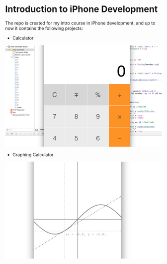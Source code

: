 # Introduction to iPhone Development

The repo is created for my intro course in iPhone development, and up to now it contains the following projects:
- Calculator

<cener><img src="./Calculator/Demo.png" width="600"></cener>

- Graphing Calculator

<center><img src="./GraphingCalculator/Demo.png" width="600"></center>
